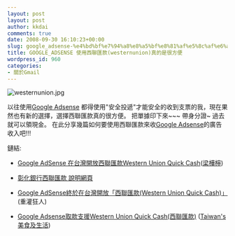 ```yaml
---
layout: post
layout: post
author: kkdai
comments: true
date: 2008-09-30 16:10:23+00:00
slug: google_adsense-%e4%bd%bf%e7%94%a8%e8%a5%bf%e8%81%af%e5%8c%af%e6%ac%bewesternunion%e7%9c%9f%e7%9a%84%e6%98%af%e5%be%88%e6%96%b9%e4%be%bf
title: GOOGLE_ADSENSE 使用西聯匯款(westernunion)真的是很方便
wordpress_id: 960
categories:
- 關於Gmail
---
```


![westernunion.jpg](http://farm4.static.flickr.com/3264/2900712307_d56917d350.jpg)

 

以往使用[Google Adsense](https://www.google.com/adsense) 都得使用"安全投遞"才能安全的收到支票的我，現在果然也有新的選擇，選擇西聯匯款真的很方便。 把單據印下來~~~ 帶身分證~ 過去就可以領現金。 在此分享幾篇如何要使用西聯匯款來收[Google Adsense](https://www.google.com/adsense)的廣告收入吧!!!

 

鏈結:

 

  
  * [Google AdSense 在台灣開放西聯匯款Western Union Quick Cash](http://money668899.pixnet.net/blog/post/21448625)([梁樺檸](http://money668899.pixnet.net/blog/)) 
   
  * [彰化銀行西聯匯款 說明網頁](https://www.chb.com.tw/wps/wcm/connect/web/epBanking/epPrd/epFrgEx/epFgEIntr/epFgEIntr1/epFgEIntr18/)
   
  * [Google AdSense終於在台灣開放「西聯匯款(Western Union Quick Cash)」](http://briian.com/?p=5666) (重灌狂人) 
   
  * [Google Adsense取款支援Western Union Quick Cash(西聯匯款)](http://cate-taiwan.blogspot.com/2008/08/google-adsensewestern-union-quick-cash.html) ([Taiwan's 美食及生活](http://cate-taiwan.blogspot.com/)) 
